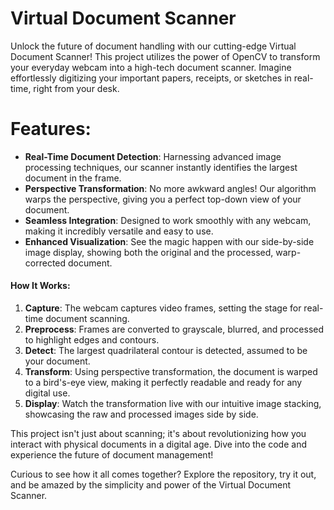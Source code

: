 # Virtual Document Scanner

Unlock the future of document handling with our cutting-edge Virtual Document Scanner! This project utilizes the power of OpenCV to transform your everyday webcam into a high-tech document scanner. Imagine effortlessly digitizing your important papers, receipts, or sketches in real-time, right from your desk.

# Features:
- **Real-Time Document Detection**: Harnessing advanced image processing techniques, our scanner instantly identifies the largest document in the frame.
- **Perspective Transformation**: No more awkward angles! Our algorithm warps the perspective, giving you a perfect top-down view of your document.
- **Seamless Integration**: Designed to work smoothly with any webcam, making it incredibly versatile and easy to use.
- **Enhanced Visualization**: See the magic happen with our side-by-side image display, showing both the original and the processed, warp-corrected document.

#### How It Works:
1. **Capture**: The webcam captures video frames, setting the stage for real-time document scanning.
2. **Preprocess**: Frames are converted to grayscale, blurred, and processed to highlight edges and contours.
3. **Detect**: The largest quadrilateral contour is detected, assumed to be your document.
4. **Transform**: Using perspective transformation, the document is warped to a bird's-eye view, making it perfectly readable and ready for any digital use.
5. **Display**: Watch the transformation live with our intuitive image stacking, showcasing the raw and processed images side by side.

This project isn't just about scanning; it's about revolutionizing how you interact with physical documents in a digital age. Dive into the code and experience the future of document management!

Curious to see how it all comes together? Explore the repository, try it out, and be amazed by the simplicity and power of the Virtual Document Scanner.

